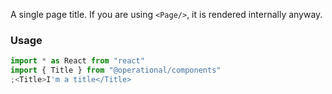 A single page title. If you are using `<Page/>`, it is rendered internally anyway.

### Usage

```jsx
import * as React from "react"
import { Title } from "@operational/components"
;<Title>I'm a title</Title>
```
